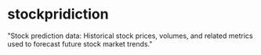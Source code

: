 # stockpridiction
"Stock prediction data: Historical stock prices, volumes, and related metrics used to forecast future stock market trends."
